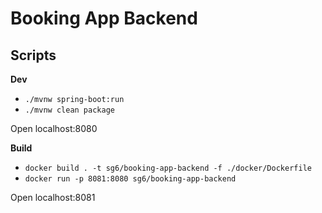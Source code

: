 # Booking App Backend

## Scripts

**Dev**

- `./mvnw spring-boot:run`
- `./mvnw clean package`

Open localhost:8080

**Build**

- `docker build . -t sg6/booking-app-backend -f ./docker/Dockerfile`
- `docker run -p 8081:8080 sg6/booking-app-backend`

Open localhost:8081